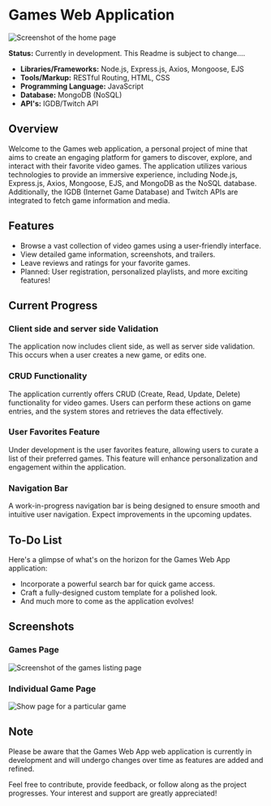 # Games Web Application

![Screenshot of the home page](https://i.ibb.co/x38mNHx/Screenshot-2023-08-23-at-12-10-25-Game-App.png)

**Status:** Currently in development. This Readme is subject to change....

- **Libraries/Frameworks:** Node.js, Express.js, Axios, Mongoose, EJS
- **Tools/Markup:** RESTful Routing, HTML, CSS
- **Programming Language:** JavaScript
- **Database:** MongoDB (NoSQL)
- **API's:** IGDB/Twitch API

## Overview

Welcome to the Games web application, a personal project of mine that aims to create an engaging platform for gamers to discover, explore, and interact with their favorite video games. The application utilizes various technologies to provide an immersive experience, including Node.js, Express.js, Axios, Mongoose, EJS, and MongoDB as the NoSQL database. Additionally, the IGDB (Internet Game Database) and Twitch APIs are integrated to fetch game information and media.

## Features

- Browse a vast collection of video games using a user-friendly interface.
- View detailed game information, screenshots, and trailers.
- Leave reviews and ratings for your favorite games.
- Planned: User registration, personalized playlists, and more exciting features!

## Current Progress

### Client side and server side Validation

The application now includes client side, as well as server side validation. This occurs when a user creates a new game, or edits one.

### CRUD Functionality

The application currently offers CRUD (Create, Read, Update, Delete) functionality for video games. Users can perform these actions on game entries, and the system stores and retrieves the data effectively.

### User Favorites Feature

Under development is the user favorites feature, allowing users to curate a list of their preferred games. This feature will enhance personalization and engagement within the application.

### Navigation Bar

A work-in-progress navigation bar is being designed to ensure smooth and intuitive user navigation. Expect improvements in the upcoming updates.

## To-Do List

Here's a glimpse of what's on the horizon for the Games Web App application:

- Incorporate a powerful search bar for quick game access.
- Craft a fully-designed custom template for a polished look.
- And much more to come as the application evolves!

## Screenshots

### Games Page

![Screenshot of the games listing page](https://i.ibb.co/qp6PwN4/Screenshot-2023-08-22-at-18-57-38-Game-App.png)

### Individual Game Page

![Show page for a particular game](https://i.ibb.co/ZgSJk9j/Screenshot-2023-08-22-at-18-58-11-Game-App.png)

## Note

Please be aware that the Games Web App web application is currently in development and will undergo changes over time as features are added and refined.

Feel free to contribute, provide feedback, or follow along as the project progresses. Your interest and support are greatly appreciated!
